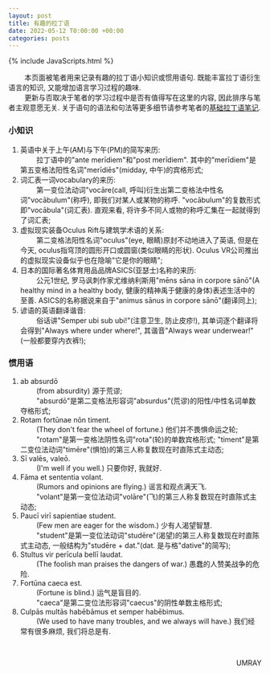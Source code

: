 ```yaml
---
layout: post
title: 有趣的拉丁语
date: 2022-05-12 T0:00:00 +00:00
categories: posts
---
```


{% include JavaScripts.html %}

&emsp;&emsp; 本页面被笔者用来记录有趣的拉丁语小知识或惯用语句. 既能丰富拉丁语衍生语言的知识, 又能增加语言学习过程的趣味.  
&emsp;&emsp; 更新与否取决于笔者的学习过程中是否有值得写在这里的内容, 因此排序与笔者主观意愿无关. 关于语句的语法和句法等更多细节请参考笔者的[基础拉丁语笔记](/posts/2022/01/29/BLatin.html).  

### 小知识 ###  
1. 英语中关于上午(AM)与下午(PM)的简写来历:  
&emsp;&emsp; 拉丁语中的"ante merīdiem"和"post merīdiem". 其中的"merīdiem"是第五变格法阳性名词"merīdiēs"(midday, 中午)的宾格形式;  
2. 词汇表一词vocabulary的来历:  
&emsp;&emsp; 第一变位法动词"vocāre(call, 呼叫)衍生出第二变格法中性名词"vocābulum"(称呼), 即我们对某人或某物的称呼. "vocābulum"的复数形式即"vocābula"(词汇表). 直观来看, 将许多不同人或物的称呼汇集在一起就得到了词汇表;  
3. 虚拟现实装备Oculus Rift与建筑学术语的关系:  
&emsp;&emsp; 第二变格法阳性名词"oculus"(eye, 眼睛)原封不动地进入了英语, 但是在今天, oculus指穹顶的圆形开口或圆窗(类似眼睛的形状). Oculus VR公司推出的虚拟现实设备似乎也在隐喻"它是你的眼睛";  
4. 日本的国际著名体育用品品牌ASICS(亚瑟士)名称的来历:  
&emsp;&emsp; 公元1世纪, 罗马讽刺作家尤维纳利斯用"mēns sāna in corpore sānō"(A healthy mind in a healthy body, 健康的精神禹于健康的身体)表述生活中的至善. ASICS的名称据说来自于"animus sānus in corpore sānō"(翻译同上);  
5. 谚语的英语翻译谐音:  
&emsp;&emsp; 俗话讲"Semper ubi sub ubi!"(注意卫生, 防止皮疹!), 其单词逐个翻译将会得到"Always where under where!", 其谐音"Always wear underwear!"(一般都要穿内衣裤!);  

### 惯用语 ###  
1. ab absurdō  
&emsp;&emsp; (from absurdity) 源于荒谬;  
&emsp;&emsp; "absurdō"是第二变格法形容词"absurdus"(荒谬)的阳性/中性名词单数夺格形式;  
2. Rotam fortūnae nōn timent.  
&emsp;&emsp; (They don't fear the wheel of fortune.) 他们并不畏惧命运之轮;  
&emsp;&emsp; "rotam"是第一变格法阴性名词"rota"(轮)的单数宾格形式; "timent"是第二变位法动词"timēre"(惧怕)的第三人称复数现在时直陈式主动态;  
3. Sī valēs, valeō.  
&emsp;&emsp; (I'm well if you well.) 只要你好, 我就好.  
4. Fāma et sententia volant.  
&emsp;&emsp; (Rumors and opinions are flying.) 谣言和观点满天飞.  
&emsp;&emsp; "volant"是第一变位法动词"volāre"(飞)的第三人称复数现在时直陈式主动态;  
5. Paucī virī sapientiae student.  
&emsp;&emsp; (Few men are eager for the wisdom.) 少有人渴望智慧.  
&emsp;&emsp; "student"是第一变位法动词"studēre"(渴望)的第三人称复数现在时直陈式主动态, 一般结构为"studēre + dat."(dat. 是与格"dative"的简写);  
6. Stultus vir perīcula bellī laudat.  
&emsp;&emsp; (The foolish man praises the dangers of war.) 愚蠢的人赞美战争的危险.  
7. Fortūna caeca est.  
&emsp;&emsp; (Fortune is blind.) 运气是盲目的.  
&emsp;&emsp; "caeca"是第二变位法形容词"caecus"的阴性单数主格形式;  
8. Culpās multās habēbāmus et semper habēbimus.  
&emsp;&emsp; (We used to have many troubles, and we always will have.) 我们经常有很多麻烦, 我们将总是有.  

&emsp;&emsp;  
<p align="right">UMRAY</p>
